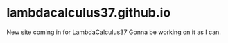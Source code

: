 # lambdacalculus37.github.io

New site coming in for LambdaCalculus37
Gonna be working on it as I can.